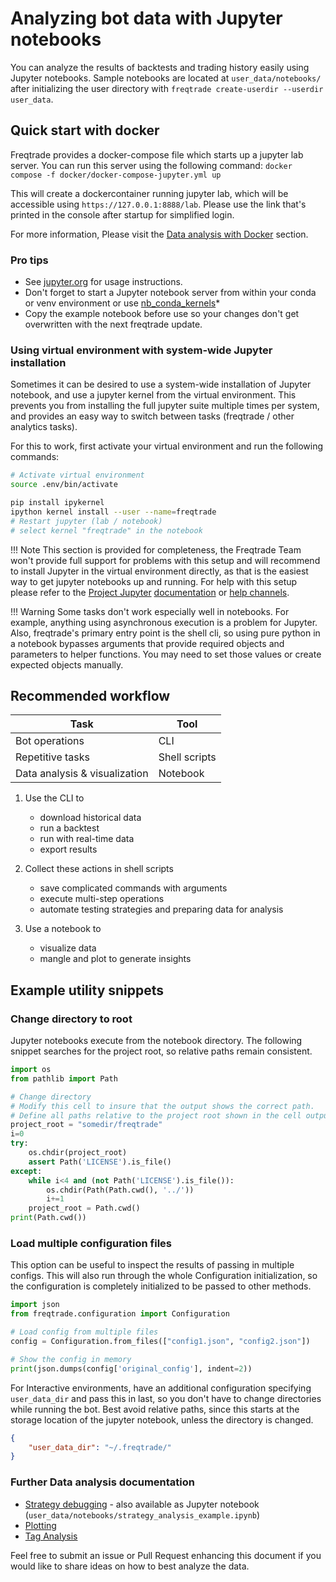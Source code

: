 # Analyzing bot data with Jupyter notebooks

You can analyze the results of backtests and trading history easily using Jupyter notebooks. Sample notebooks are located at `user_data/notebooks/` after initializing the user directory with `freqtrade create-userdir --userdir user_data`.

## Quick start with docker

Freqtrade provides a docker-compose file which starts up a jupyter lab server.
You can run this server using the following command: `docker compose -f docker/docker-compose-jupyter.yml up`

This will create a dockercontainer running jupyter lab, which will be accessible using `https://127.0.0.1:8888/lab`.
Please use the link that's printed in the console after startup for simplified login.

For more information, Please visit the [Data analysis with Docker](docker_quickstart.md#data-analayis-using-docker-compose) section.

### Pro tips

* See [jupyter.org](https://jupyter.org/documentation) for usage instructions.
* Don't forget to start a Jupyter notebook server from within your conda or venv environment or use [nb_conda_kernels](https://github.com/Anaconda-Platform/nb_conda_kernels)*
* Copy the example notebook before use so your changes don't get overwritten with the next freqtrade update.

### Using virtual environment with system-wide Jupyter installation

Sometimes it can be desired to use a system-wide installation of Jupyter notebook, and use a jupyter kernel from the virtual environment.
This prevents you from installing the full jupyter suite multiple times per system, and provides an easy way to switch between tasks (freqtrade / other analytics tasks).

For this to work, first activate your virtual environment and run the following commands:

``` bash
# Activate virtual environment
source .env/bin/activate

pip install ipykernel
ipython kernel install --user --name=freqtrade
# Restart jupyter (lab / notebook)
# select kernel "freqtrade" in the notebook
```

!!! Note
    This section is provided for completeness, the Freqtrade Team won't provide full support for problems with this setup and will recommend to install Jupyter in the virtual environment directly, as that is the easiest way to get jupyter notebooks up and running. For help with this setup please refer to the [Project Jupyter](https://jupyter.org/) [documentation](https://jupyter.org/documentation) or [help channels](https://jupyter.org/community).

!!! Warning
    Some tasks don't work especially well in notebooks. For example, anything using asynchronous execution is a problem for Jupyter. Also, freqtrade's primary entry point is the shell cli, so using pure python in a notebook bypasses arguments that provide required objects and parameters to helper functions. You may need to set those values or create expected objects manually.

## Recommended workflow

| Task | Tool |
  --- | ---
Bot operations | CLI
Repetitive tasks | Shell scripts
Data analysis & visualization | Notebook

1. Use the CLI to

    * download historical data
    * run a backtest
    * run with real-time data
    * export results

1. Collect these actions in shell scripts

    * save complicated commands with arguments
    * execute multi-step operations
    * automate testing strategies and preparing data for analysis

1. Use a notebook to

    * visualize data
    * mangle and plot to generate insights

## Example utility snippets

### Change directory to root

Jupyter notebooks execute from the notebook directory. The following snippet searches for the project root, so relative paths remain consistent.

```python
import os
from pathlib import Path

# Change directory
# Modify this cell to insure that the output shows the correct path.
# Define all paths relative to the project root shown in the cell output
project_root = "somedir/freqtrade"
i=0
try:
    os.chdir(project_root)
    assert Path('LICENSE').is_file()
except:
    while i<4 and (not Path('LICENSE').is_file()):
        os.chdir(Path(Path.cwd(), '../'))
        i+=1
    project_root = Path.cwd()
print(Path.cwd())
```

### Load multiple configuration files

This option can be useful to inspect the results of passing in multiple configs.
This will also run through the whole Configuration initialization, so the configuration is completely initialized to be passed to other methods.

``` python
import json
from freqtrade.configuration import Configuration

# Load config from multiple files
config = Configuration.from_files(["config1.json", "config2.json"])

# Show the config in memory
print(json.dumps(config['original_config'], indent=2))
```

For Interactive environments, have an additional configuration specifying `user_data_dir` and pass this in last, so you don't have to change directories while running the bot.
Best avoid relative paths, since this starts at the storage location of the jupyter notebook, unless the directory is changed.

``` json
{
    "user_data_dir": "~/.freqtrade/"
}
```

### Further Data analysis documentation

* [Strategy debugging](strategy_analysis_example.md) - also available as Jupyter notebook (`user_data/notebooks/strategy_analysis_example.ipynb`)
* [Plotting](plotting.md)
* [Tag Analysis](advanced-backtesting.md)

Feel free to submit an issue or Pull Request enhancing this document if you would like to share ideas on how to best analyze the data.
